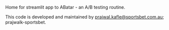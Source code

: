 Home for streamlit app to ABatar - an A/B testing routine.

This code is developed and maintained by prajwal.kafle@sportsbet.com.au; prajwalk-sportsbet.

